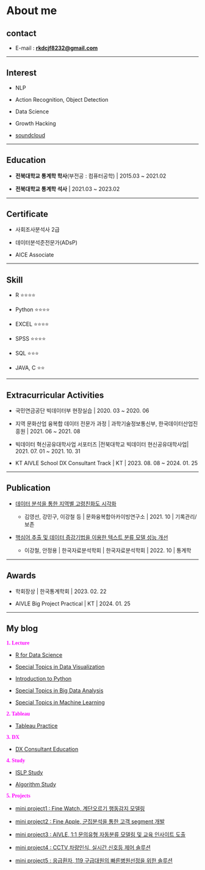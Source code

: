 
# About me

## contact

* E-mail : **rkdcjf8232@gmail.com**

***

## Interest

* NLP

* Action Recognition, Object Detection

* Data Science

* Growth Hacking

* [soundcloud](https://soundcloud.com/qfmtzwxyygft/sets/cic-2nd-mixtape-outro)

***

## Education

* **전북대학교 통계학 학사**(부전공 : 컴퓨터공학) | 2015.03 ~ 2021.02

* **전북대학교 통계학 석사**  | 2021.03 ~ 2023.02

***

## Certificate

* 사회조사분석사 2급

* 데이터분석준전문가(ADsP)

* AICE Associate

***

## Skill

* R ⭐⭐⭐⭐

* Python ⭐⭐⭐⭐

* EXCEL  ⭐⭐⭐⭐

* SPSS ⭐⭐⭐⭐

* SQL  ⭐⭐⭐

* JAVA, C  ⭐⭐


*** 
## Extracurricular Activities

* 국민연금공단 빅데이터부 현장실습 | 2020. 03 ~ 2020. 06

* 지역 문화산업 융복합 데이터 전문가 과정 | 과학기술정보통신부, 한국데이터산업진흥원 | 2021. 06 ~ 2021. 08

* 빅데이터 혁신공유대학사업 서포터즈 |전북대학교 빅데이터 현신공유대학사업| 2021. 07. 01 ~ 2021. 10. 31

* KT AIVLE School DX Consultant Track | KT | 2023. 08. 08 ~ 2024. 01. 25

***

## Publication

* [데이터 분석을 통한 지역별 고령친화도 시각화](https://gangcheol.github.io/projects/posts/publications/2021-10-05-P1.html)

	* 김영선, 강민구, 이강철 등  | 문화융복합아카이빙연구소 | 2021. 10 | 기록관리/보존 

* [핵심어 추출 및 데이터 증강기법을 이용한 텍스트 분류 모델 성능 개선](https://gangcheol.github.io/projects/posts/publications/2021-10-05-P2.html)
    
	* 이강철, 안정용 | 한국자료분석학회 | 한국자료분석학회 | 2022. 10 | 통계학
    
***

## Awards

* 학회장상 | 한국통계학회 | 2023. 02. 22

* AIVLE Big Project Practical | KT | 2024. 01. 25

***

## My blog

<span style = "font-family : NanumSquare; font-size : 1em; color : Fuchsia;"> **1. Lecture**</span>

* [R for Data Science](https://gangcheol.github.io/mysite/posts/Lecture/RFD/%ED%86%B5%EA%B3%84%EB%B6%84%EC%84%9D/2021-06-01-01.%20sampling.html)

* [Special Topics in Data Visualization](https://gangcheol.github.io/mysite/posts/Lecture/STDV/2023-02-24-boxplot,%20histogram.html)

* [Introduction to Python](https://gangcheol.github.io/mysite/posts/Lecture/IP/2023-08-01-01wk.html)

* [Special Topics in Big Data Analysis](https://gangcheol.github.io/mysite/posts/Lecture/STBD/2022-03-08-(1%EC%A3%BC%EC%B0%A8).html)

* [Special Topics in Machine Learning](https://gangcheol.github.io/mysite/posts/Lecture/STML/2022-01-27-Intro.html)

<span style = "font-family : NanumSquare; font-size : 1em; color : Fuchsia"> **2. Tableau**</span>

* [Tableau Practice](https://gangcheol.github.io/TI2023/)

<span style = "font-family : NanumSquare; font-size : 1em; color : Fuchsia"> **3. DX**</span>

* [DX Consultant Education](https://gangcheol.github.io/mysite2/)

<span style = "font-family : NanumSquare; font-size : 1em; color : Fuchsia"> **4. Study**</span>

* [ISLP Study](https://gangcheol.github.io/ISLP2023/)

* [Algorithm Study](https://gangcheol.github.io/IA2023/)

<span style = "font-family : NanumSquare; font-size : 1em; color : Fuchsia"> **5. Projects**</span>

* [mini project1 : Fine Watch, 계단오르기 행동감지 모델링](https://gangcheol.github.io/projects/posts/mini%20projects/Fine%20Watch/2023-09-20-00%20.%20EDA%20,%20modeling.html)

* [mini project2 : Fine Apple, 군집분석을 통한 고객 segment 개발](https://gangcheol.github.io/projects/posts/mini%20projects/Fine%20Apple/2023-09-26-00.%20EDA.html)

* [mini project3 :  AIVLE, 1:1 문의유형 자동분류 모델링 및 교육 인사이트 도출](https://gangcheol.github.io/projects/posts/mini%20projects/AIVLE/2023-10-16-00.%20%EB%AC%B8%EC%9D%98%20%EC%9C%A0%ED%98%95%20%EC%9E%90%EB%8F%99%EB%B6%84%EB%A5%98%20%EB%AA%A8%EB%8D%B8%EB%A7%81%20%EC%83%9D%EC%84%B1.html)
 
* [mini project4 :  CCTV 차량인식, 실시간 신호등 제어 솔루션](https://gangcheol.github.io/projects/posts/mini%20projects/CCTV%20%EC%B0%A8%EB%9F%89%EC%9D%B8%EC%8B%9D/2023-10-23-00.%20%EC%8B%A4%EC%8B%9C%EA%B0%84%20%EC%8B%A0%ED%98%B8%EB%93%B1%20%EC%A0%9C%EC%96%B4.html)

* [mini project5 : 응급환자, 119 구급대원의 빠른병원선정을 위한 솔루션](https://gangcheol.github.io/projects/posts/mini%20projects/%EB%B3%91%EC%9B%90%EC%84%A0%EC%A0%95%20%EC%86%94%EB%A3%A8%EC%85%98/2023-10-30-00.%20%EB%8D%B0%EC%9D%B4%ED%84%B0%20%EA%B0%80%EC%A0%B8%EC%98%A4%EA%B8%B0.html)

